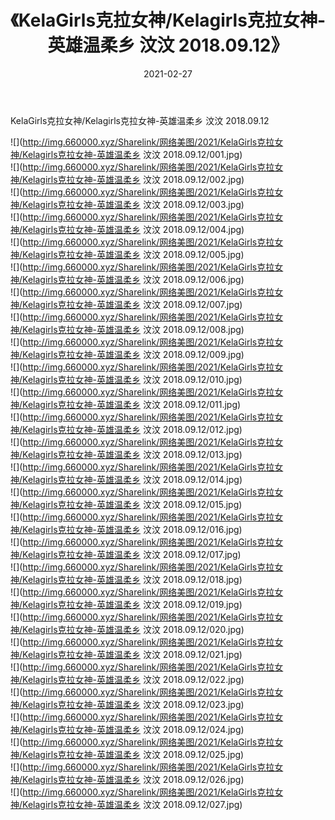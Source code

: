 ﻿---
layout: post
title:  《KelaGirls克拉女神/Kelagirls克拉女神-英雄温柔乡 汶汶 2018.09.12》
date:   2021-02-27
img: http://img.660000.xyz/Sharelink/网络美图/2021/KelaGirls克拉女神/Kelagirls克拉女神-英雄温柔乡 汶汶 2018.09.12/000.jpg
categories: [美女, 清纯, 唯美]
---

KelaGirls克拉女神/Kelagirls克拉女神-英雄温柔乡 汶汶 2018.09.12

 ![](http://img.660000.xyz/Sharelink/网络美图/2021/KelaGirls克拉女神/Kelagirls克拉女神-英雄温柔乡 汶汶 2018.09.12/001.jpg) <br>![](http://img.660000.xyz/Sharelink/网络美图/2021/KelaGirls克拉女神/Kelagirls克拉女神-英雄温柔乡 汶汶 2018.09.12/002.jpg) <br>![](http://img.660000.xyz/Sharelink/网络美图/2021/KelaGirls克拉女神/Kelagirls克拉女神-英雄温柔乡 汶汶 2018.09.12/003.jpg) <br>![](http://img.660000.xyz/Sharelink/网络美图/2021/KelaGirls克拉女神/Kelagirls克拉女神-英雄温柔乡 汶汶 2018.09.12/004.jpg) <br>![](http://img.660000.xyz/Sharelink/网络美图/2021/KelaGirls克拉女神/Kelagirls克拉女神-英雄温柔乡 汶汶 2018.09.12/005.jpg) <br>![](http://img.660000.xyz/Sharelink/网络美图/2021/KelaGirls克拉女神/Kelagirls克拉女神-英雄温柔乡 汶汶 2018.09.12/006.jpg) <br>![](http://img.660000.xyz/Sharelink/网络美图/2021/KelaGirls克拉女神/Kelagirls克拉女神-英雄温柔乡 汶汶 2018.09.12/007.jpg) <br>![](http://img.660000.xyz/Sharelink/网络美图/2021/KelaGirls克拉女神/Kelagirls克拉女神-英雄温柔乡 汶汶 2018.09.12/008.jpg) <br>![](http://img.660000.xyz/Sharelink/网络美图/2021/KelaGirls克拉女神/Kelagirls克拉女神-英雄温柔乡 汶汶 2018.09.12/009.jpg) <br>![](http://img.660000.xyz/Sharelink/网络美图/2021/KelaGirls克拉女神/Kelagirls克拉女神-英雄温柔乡 汶汶 2018.09.12/010.jpg) <br>![](http://img.660000.xyz/Sharelink/网络美图/2021/KelaGirls克拉女神/Kelagirls克拉女神-英雄温柔乡 汶汶 2018.09.12/011.jpg) <br>![](http://img.660000.xyz/Sharelink/网络美图/2021/KelaGirls克拉女神/Kelagirls克拉女神-英雄温柔乡 汶汶 2018.09.12/012.jpg) <br>![](http://img.660000.xyz/Sharelink/网络美图/2021/KelaGirls克拉女神/Kelagirls克拉女神-英雄温柔乡 汶汶 2018.09.12/013.jpg) <br>![](http://img.660000.xyz/Sharelink/网络美图/2021/KelaGirls克拉女神/Kelagirls克拉女神-英雄温柔乡 汶汶 2018.09.12/014.jpg) <br>![](http://img.660000.xyz/Sharelink/网络美图/2021/KelaGirls克拉女神/Kelagirls克拉女神-英雄温柔乡 汶汶 2018.09.12/015.jpg) <br>![](http://img.660000.xyz/Sharelink/网络美图/2021/KelaGirls克拉女神/Kelagirls克拉女神-英雄温柔乡 汶汶 2018.09.12/016.jpg) <br>![](http://img.660000.xyz/Sharelink/网络美图/2021/KelaGirls克拉女神/Kelagirls克拉女神-英雄温柔乡 汶汶 2018.09.12/017.jpg) <br>![](http://img.660000.xyz/Sharelink/网络美图/2021/KelaGirls克拉女神/Kelagirls克拉女神-英雄温柔乡 汶汶 2018.09.12/018.jpg) <br>![](http://img.660000.xyz/Sharelink/网络美图/2021/KelaGirls克拉女神/Kelagirls克拉女神-英雄温柔乡 汶汶 2018.09.12/019.jpg) <br>![](http://img.660000.xyz/Sharelink/网络美图/2021/KelaGirls克拉女神/Kelagirls克拉女神-英雄温柔乡 汶汶 2018.09.12/020.jpg) <br>![](http://img.660000.xyz/Sharelink/网络美图/2021/KelaGirls克拉女神/Kelagirls克拉女神-英雄温柔乡 汶汶 2018.09.12/021.jpg) <br>![](http://img.660000.xyz/Sharelink/网络美图/2021/KelaGirls克拉女神/Kelagirls克拉女神-英雄温柔乡 汶汶 2018.09.12/022.jpg) <br>![](http://img.660000.xyz/Sharelink/网络美图/2021/KelaGirls克拉女神/Kelagirls克拉女神-英雄温柔乡 汶汶 2018.09.12/023.jpg) <br>![](http://img.660000.xyz/Sharelink/网络美图/2021/KelaGirls克拉女神/Kelagirls克拉女神-英雄温柔乡 汶汶 2018.09.12/024.jpg) <br>![](http://img.660000.xyz/Sharelink/网络美图/2021/KelaGirls克拉女神/Kelagirls克拉女神-英雄温柔乡 汶汶 2018.09.12/025.jpg) <br>![](http://img.660000.xyz/Sharelink/网络美图/2021/KelaGirls克拉女神/Kelagirls克拉女神-英雄温柔乡 汶汶 2018.09.12/026.jpg) <br>![](http://img.660000.xyz/Sharelink/网络美图/2021/KelaGirls克拉女神/Kelagirls克拉女神-英雄温柔乡 汶汶 2018.09.12/027.jpg) <br>